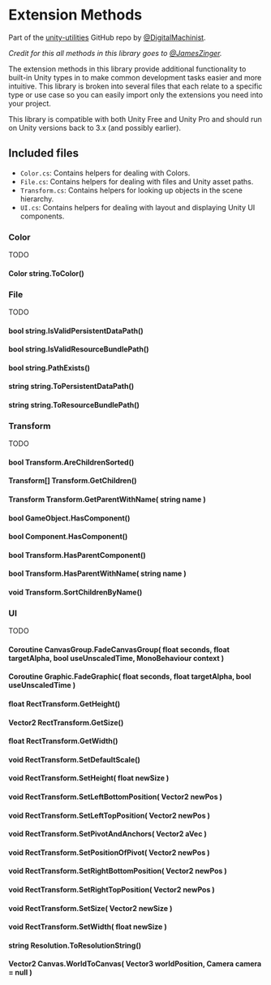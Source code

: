 Extension Methods
=================

Part of the [unity-utilities](https://github.com/DigitalMachinist/unity-utilities) GitHub repo by [@DigitalMachinist](https://github.com/DigitalMachinist).

*Credit for this all methods in this library goes to [@JamesZinger](https://github.com/JamesZinger).*

The extension methods in this library provide additional functionality to built-in Unity types in to make common development tasks easier and more intuitive. This library is broken into several files that each relate to a specific type or use case so you can easily import only the extensions you need into your project.

This library is compatible with both Unity Free and Unity Pro and should run on Unity versions back to 3.x (and possibly earlier).

## Included files

 - ```Color.cs```: Contains helpers for dealing with Colors.
 - ```File.cs```: Contains helpers for dealing with files and Unity asset paths.
 - ```Transform.cs```: Contains helpers for looking up objects in the scene hierarchy.
 - ```UI.cs```: Contains helpers for dealing with layout and displaying Unity UI components.

### Color

TODO

#### Color string.ToColor()



### File

TODO

#### bool string.IsValidPersistentDataPath()



#### bool string.IsValidResourceBundlePath()



#### bool string.PathExists()



#### string string.ToPersistentDataPath()



#### string string.ToResourceBundlePath()



### Transform

TODO

#### bool Transform.AreChildrenSorted()



#### Transform[] Transform.GetChildren()



#### Transform Transform.GetParentWithName( string name )



#### bool GameObject.HasComponent<T>()



#### bool Component.HasComponent<T>()



#### bool Transform.HasParentComponent<T>()



#### bool Transform.HasParentWithName( string name )



#### void Transform.SortChildrenByName()



### UI

TODO

#### Coroutine CanvasGroup.FadeCanvasGroup( float seconds, float targetAlpha, bool useUnscaledTime, MonoBehaviour context )



#### Coroutine Graphic.FadeGraphic( float seconds, float targetAlpha, bool useUnscaledTime )



#### float RectTransform.GetHeight()



#### Vector2 RectTransform.GetSize()



#### float RectTransform.GetWidth()



#### void RectTransform.SetDefaultScale()



#### void RectTransform.SetHeight( float newSize )



#### void RectTransform.SetLeftBottomPosition( Vector2 newPos )



#### void RectTransform.SetLeftTopPosition( Vector2 newPos )



#### void RectTransform.SetPivotAndAnchors( Vector2 aVec )



#### void RectTransform.SetPositionOfPivot( Vector2 newPos )



#### void RectTransform.SetRightBottomPosition( Vector2 newPos )



#### void RectTransform.SetRightTopPosition( Vector2 newPos )



#### void RectTransform.SetSize( Vector2 newSize )



#### void RectTransform.SetWidth( float newSize )



#### string Resolution.ToResolutionString()



#### Vector2 Canvas.WorldToCanvas( Vector3 worldPosition, Camera camera = null )
